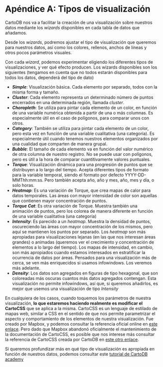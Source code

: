 # Apéndice A: Tipos de visualización

CartoDB nos va a facilitar la creación de una visualización sobre nuestros datos mediante los *wizards* disponibles en cada tabla de datos que añadamos.

Desde los *wizards*, podremos ajustar el tipo de visualización que queremos para nuestros datos, así como los colores, rellenos, anchos de líneas y otros pocos parámetros visuales.

Con cada *wizard*, podemos experimentar eligiendo los diferentes tipos de visualizaciones, y ver qué efecto producen. Los wizards disponibles son los siguientes (tengamos en cuenta que no todos estarán disponibles para todos los datos, dependerá del tipo de dato)

* ***Simple***: Visualización básica. Cada elemento por separado, todos con la misma forma y tamaño.
* ***Cluster***: Cada elemento representa un determinado número de puntos encerrados en una determinada región, llamada *cluster*.
* ***Choropleth***: Se utiliza para pintar cada elemento de un color, en función de una variable numérica obtenida a partir de una o más columnas. Es especialmente útil en el caso de polígonos, para comparar unos con otros.
* ***Category***: También se utiliza para pintar cada elemento de un color, pero esta vez en función de una variable cualitativa (una categoría). Es especialmente útil cuando tenemos nuestros elementos organizados por una cualidad que comparten de manera grupal.
* ***Bubble***: El tamaño de cada elemento va en función del valor numérico de otra columna de nuestro registro. No se puede usar con polígonos, pero es útil a la hora de comparar cuantitivamente valores puntuales.
* ***Torque***: Visualización dinámica para una progresión de puntos que se distribuyen a lo largo del tiempo. Acepta diferentes tipos de formato para la variable temporal, siendo el formato por defecto YYYY-DD-MMThh:mm:ss. Pero también acepta año, año y mes, año, mes y día, o solo horas.
* ***Heatmap***: Es una variación de Torque, que crea mapas de calor para datos temporales. Las áreas con mayor intensidad de color son aquellas que contienen mayor concentración de puntos.
* ***Torque Cat***: Es otra variación de Torque. Muestra también una animación de puntos, pero los colorea de manera diferente en función de una variable cualitativa (una categoría)
* ***Intensity***: Es parecido a un *heatmap*. Muestra la densidad de puntos, oscureciendo las áreas con mayor concentración de los mismos, pero aquí se mantienen los puntos por separado. Los *heatmap* son más apropiadas para visualizaciones lejanas (en las que nos interesan áreas grandes) o animadas (queremos ver el crecimiento y concentración de elementos a lo largo del tiempo). Los mapas de intensidad, en cambio, son más apropiados cuando estamos interesados en estratificar la ocurrencia de datos por áreas. Pensados para una visualización más de cerca, se ven más enriquecidos si usamos infowindows. Los veremos más adelante.
* ***Density***: Los datos son agregados en figuras de tipo hexagonal, que son coloreadas más oscuras cuantos más datos agregados contengan. Esta visualización no permite infowindows, así que, si queremos añadirlos, es mejor que usemos una visualización de tipo *Intensity*

En cualquiera de los casos, cuando toquemos los parámetros de nuestra visualización, **lo que estaremos haciendo realmente es modificar el CartoCSS** que se aplica a la misma. CartoCSS es un lenguaje de estilado de mapas web, similar a CSS en el sentido de que nos permite parametrizar el aspecto y comportamiento de los elementos de nuestra visualización. Fue creado por Mapbox, y podemos consultar la referencia oficial online en [este enlace](https://github.com/mapbox/carto/blob/master/docs/latest.md). Pero dado que Mapbox abandonó oficialmente el mantenimiento de la documentación de CartoCSS, es posible que nos interese más consultar la referencia de CartoCSS creada por CartoDB en [este otro enlace](http://docs.cartodb.com/cartodb-platform/cartocss/).

Si queremos profundizar más en qué tipo de visualización es apropiada en función de nuestros datos, podemos consultar este [tutorial de CartoDB academy](http://academy.cartodb.com/courses/06-intermediate-design/lesson-1.html)
